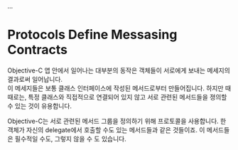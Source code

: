 

...


# Protocols Define Messasing Contracts
  
  Objective-C 앱 안에서 일어나는 대부분의 동작은 객체들이 서로에게 보내는 메세지의 결과로써 일어납니다.  
  이 메세지들은 보통 클래스 인터페이스에 작성된 메서드로부터 만들어집니다. 하지만 때때로는, 특정 클래스와 직접적으로 연결되어 있지 않고 서로 관련된 메서드들을 졍의할 수 있는 것이 유용합니다.  
    
  Objective-C는 서로 관련된 메서드 그룹을 정의하기 위해 프로토콜을 사용합니다. 한 객체가 자신의 delegate에서 호출할 수도 있는 메서드들과 같은 것들이죠. 이 메서드들은 필수적일 수도, 그렇지 않을 수
  도 있습니다. 
